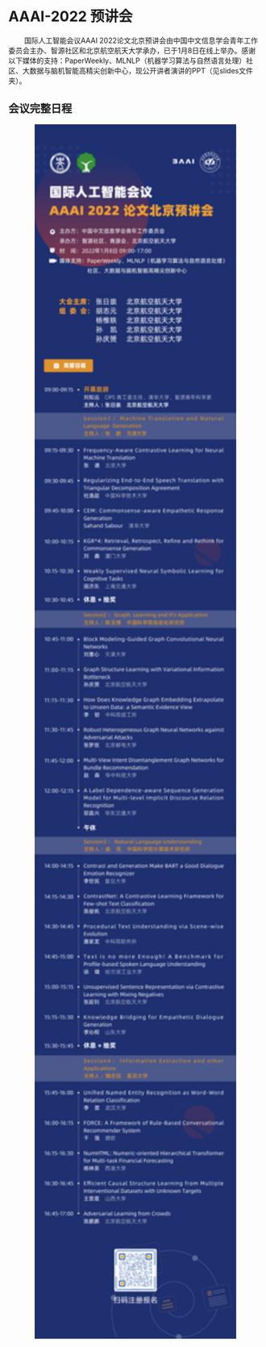 # AAAI-2022 预讲会

&nbsp;&nbsp;&nbsp;&nbsp;&nbsp;&nbsp;&nbsp;&nbsp;国际人工智能会议AAAI 2022论文北京预讲会由中国中文信息学会青年工作委员会主办、智源社区和北京航空航天大学承办，已于1月8日在线上举办。感谢以下媒体的支持：PaperWeekly、MLNLP（机器学习算法与自然语言处理）社区、大数据与脑机智能高精尖创新中心，现公开讲者演讲的PPT（见slides文件夹）。


## 会议完整日程
<div align=center><img src="images/日程.jpg"  width=400 alt=会议日程></div>
